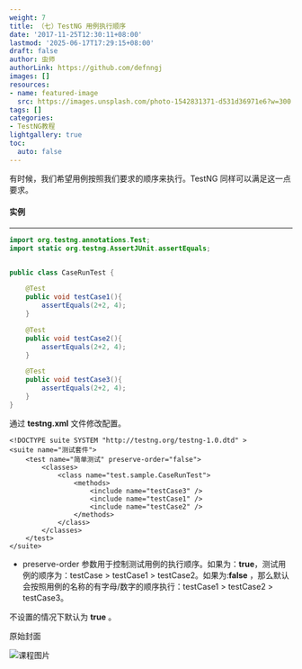 ```yaml
---
weight: 7
title: （七）TestNG 用例执行顺序
date: '2017-11-25T12:30:11+08:00'
lastmod: '2025-06-17T17:29:15+08:00'
draft: false
author: 虫师
authorLink: https://github.com/defnngj
images: []
resources:
- name: featured-image
  src: https://images.unsplash.com/photo-1542831371-d531d36971e6?w=300
tags: []
categories:
- TestNG教程
lightgallery: true
toc:
  auto: false
---
```




有时候，我们希望用例按照我们要求的顺序来执行。TestNG 同样可以满足这一点要求。

#### 实例
---
```Java
import org.testng.annotations.Test;
import static org.testng.AssertJUnit.assertEquals;


public class CaseRunTest {

    @Test
    public void testCase1(){
        assertEquals(2+2, 4);
    }

    @Test
    public void testCase2(){
        assertEquals(2+2, 4);
    }

    @Test
    public void testCase3(){
        assertEquals(2+2, 4);
    }
}
```

通过 __testng.xml__ 文件修改配置。

```
<!DOCTYPE suite SYSTEM "http://testng.org/testng-1.0.dtd" >
<suite name="测试套件">
    <test name="简单测试" preserve-order="false">
        <classes>
            <class name="test.sample.CaseRunTest">
                <methods>
                    <include name="testCase3" />
                    <include name="testCase1" />
                    <include name="testCase2" />
                </methods>
            </class>
        </classes>
    </test>
</suite>
```
* preserve-order 参数用于控制测试用例的执行顺序。如果为：__true__，测试用例的顺序为：testCase > testCase1 > testCase2。如果为:__false__ ，那么默认会按照用例的名称的有字母/数字的顺序执行：testCase1 > testCase2 > testCase3。

不设置的情况下默认为 __true__ 。




原始封面

![课程图片](https://images.unsplash.com/photo-1542831371-d531d36971e6?w=300)


